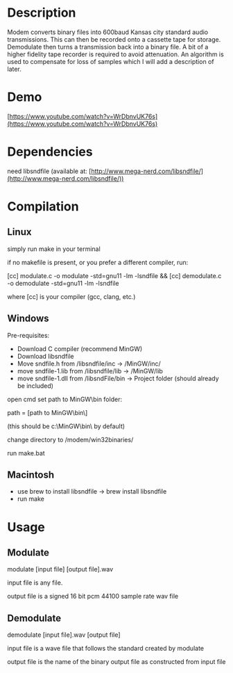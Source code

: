 # Description 

Modem converts binary files into 600baud Kansas city standard audio transmissions. This can then be recorded onto a cassette tape for storage. Demodulate then turns a transmission back into a binary file. A bit of a higher fidelity tape recorder is required to avoid attenuation. An algorithm is used to compensate for loss of samples which I will add a description of later.

# Demo
[https://www.youtube.com/watch?v=WrDbnvUK76s](https://www.youtube.com/watch?v=WrDbnvUK76s)

# Dependencies

need libsndfile (available at: [http://www.mega-nerd.com/libsndfile/](http://www.mega-nerd.com/libsndfile/))

# Compilation

## Linux
simply run make in your terminal

if no makefile is present, or you prefer a different compiler, run:

\[cc\] modulate.c -o modulate -std=gnu11 -lm -lsndfile && \[cc\] demodulate.c -o demodulate -std=gnu11 -lm -lsndfile

where \[cc\] is your compiler (gcc, clang, etc.)

## Windows
Pre-requisites:

* Download C compiler (recommend MinGW)
* Download libsndfile
* Move sndfile.h from /libsndfile/inc -> /MinGW/inc/
* move sndfile-1.lib from /libsndfile/lib -> /MinGW/lib
* move sndfile-1.dll from /libsndFile/bin -> Project folder (should already be included)

open cmd
set path to MinGW\bin folder:

path = \[path to MinGW\bin\\]

(this should be c:\MinGW\bin\ by default)

change directory to /modem/win32binaries/

run make.bat

## Macintosh

* use brew to install libsndfile
	-> brew install libsndfile
* run make

# Usage

## Modulate

modulate \[input file\] \[output file\].wav

input file is any file.

output file is a signed 16 bit pcm 44100 sample rate wav file

## Demodulate

demodulate \[input file\].wav \[output file\]

input file is a wave file that follows the standard created by modulate

output file is the name of the binary output file as constructed from input file
